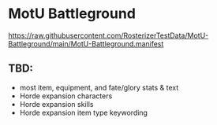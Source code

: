 # MotU Battleground

https://raw.githubusercontent.com/RosterizerTestData/MotU-Battleground/main/MotU-Battleground.manifest

## TBD:

* most item, equipment, and fate/glory stats & text
* Horde expansion characters
* Horde expansion skills
* Horde expansion item type keywording